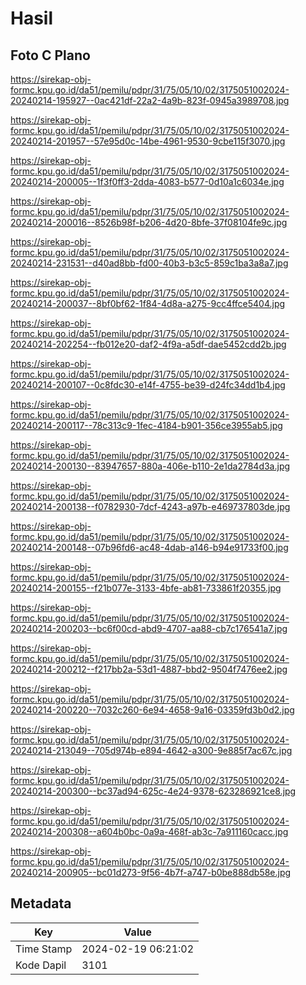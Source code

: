 # Hasil

## Foto C Plano

https://sirekap-obj-formc.kpu.go.id/da51/pemilu/pdpr/31/75/05/10/02/3175051002024-20240214-195927--0ac421df-22a2-4a9b-823f-0945a3989708.jpg

https://sirekap-obj-formc.kpu.go.id/da51/pemilu/pdpr/31/75/05/10/02/3175051002024-20240214-201957--57e95d0c-14be-4961-9530-9cbe115f3070.jpg

https://sirekap-obj-formc.kpu.go.id/da51/pemilu/pdpr/31/75/05/10/02/3175051002024-20240214-200005--1f3f0ff3-2dda-4083-b577-0d10a1c6034e.jpg

https://sirekap-obj-formc.kpu.go.id/da51/pemilu/pdpr/31/75/05/10/02/3175051002024-20240214-200016--8526b98f-b206-4d20-8bfe-37f08104fe9c.jpg

https://sirekap-obj-formc.kpu.go.id/da51/pemilu/pdpr/31/75/05/10/02/3175051002024-20240214-231531--d40ad8bb-fd00-40b3-b3c5-859c1ba3a8a7.jpg

https://sirekap-obj-formc.kpu.go.id/da51/pemilu/pdpr/31/75/05/10/02/3175051002024-20240214-200037--8bf0bf62-1f84-4d8a-a275-9cc4ffce5404.jpg

https://sirekap-obj-formc.kpu.go.id/da51/pemilu/pdpr/31/75/05/10/02/3175051002024-20240214-202254--fb012e20-daf2-4f9a-a5df-dae5452cdd2b.jpg

https://sirekap-obj-formc.kpu.go.id/da51/pemilu/pdpr/31/75/05/10/02/3175051002024-20240214-200107--0c8fdc30-e14f-4755-be39-d24fc34dd1b4.jpg

https://sirekap-obj-formc.kpu.go.id/da51/pemilu/pdpr/31/75/05/10/02/3175051002024-20240214-200117--78c313c9-1fec-4184-b901-356ce3955ab5.jpg

https://sirekap-obj-formc.kpu.go.id/da51/pemilu/pdpr/31/75/05/10/02/3175051002024-20240214-200130--83947657-880a-406e-b110-2e1da2784d3a.jpg

https://sirekap-obj-formc.kpu.go.id/da51/pemilu/pdpr/31/75/05/10/02/3175051002024-20240214-200138--f0782930-7dcf-4243-a97b-e469737803de.jpg

https://sirekap-obj-formc.kpu.go.id/da51/pemilu/pdpr/31/75/05/10/02/3175051002024-20240214-200148--07b96fd6-ac48-4dab-a146-b94e91733f00.jpg

https://sirekap-obj-formc.kpu.go.id/da51/pemilu/pdpr/31/75/05/10/02/3175051002024-20240214-200155--f21b077e-3133-4bfe-ab81-733861f20355.jpg

https://sirekap-obj-formc.kpu.go.id/da51/pemilu/pdpr/31/75/05/10/02/3175051002024-20240214-200203--bc6f00cd-abd9-4707-aa88-cb7c176541a7.jpg

https://sirekap-obj-formc.kpu.go.id/da51/pemilu/pdpr/31/75/05/10/02/3175051002024-20240214-200212--f217bb2a-53d1-4887-bbd2-9504f7476ee2.jpg

https://sirekap-obj-formc.kpu.go.id/da51/pemilu/pdpr/31/75/05/10/02/3175051002024-20240214-200220--7032c260-6e94-4658-9a16-03359fd3b0d2.jpg

https://sirekap-obj-formc.kpu.go.id/da51/pemilu/pdpr/31/75/05/10/02/3175051002024-20240214-213049--705d974b-e894-4642-a300-9e885f7ac67c.jpg

https://sirekap-obj-formc.kpu.go.id/da51/pemilu/pdpr/31/75/05/10/02/3175051002024-20240214-200300--bc37ad94-625c-4e24-9378-623286921ce8.jpg

https://sirekap-obj-formc.kpu.go.id/da51/pemilu/pdpr/31/75/05/10/02/3175051002024-20240214-200308--a604b0bc-0a9a-468f-ab3c-7a911160cacc.jpg

https://sirekap-obj-formc.kpu.go.id/da51/pemilu/pdpr/31/75/05/10/02/3175051002024-20240214-200905--bc01d273-9f56-4b7f-a747-b0be888db58e.jpg


## Metadata

| Key        | Value               |
| ---------- | ------------------- |
| Time Stamp | 2024-02-19 06:21:02 |
| Kode Dapil | 3101                |



